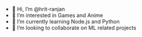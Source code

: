 - 👋 Hi, I’m @hrit-ranjan
- 👀 I’m interested in Games and Anime
- 🌱 I’m currently learning Node.js and Python
- 💞️ I’m looking to collaborate on ML related projects


<!---
hrit-ranjan/hrit-ranjan is a ✨ special ✨ repository because its `README.md` (this file) appears on your GitHub profile.
You can click the Preview link to take a look at your changes.
--->
